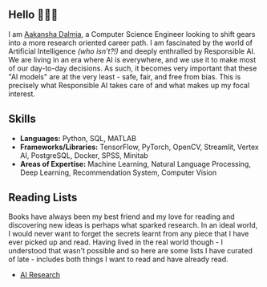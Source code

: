 ## Hello 🙋🏻‍♀️
I am [Aakansha Dalmia](https://www.linkedin.com/in/aakanshadalmia/), a Computer Science Engineer looking to shift gears into a more research oriented career path. I am fascinated by the world of Artificial Intelligence _(who isn’t?!)_ and deeply enthralled by Responsible AI. We are living in an era where AI is everywhere, and we use it to make most of our day-to-day decisions. As such, it becomes very important that these "AI models" are at the very least - safe, fair, and free from bias. This is precisely what Responsible AI takes care of and what makes up my focal interest.

## Skills
- **Languages:** Python, SQL, MATLAB
- **Frameworks/Libraries:** TensorFlow, PyTorch, OpenCV, Streamlit, Vertex AI, PostgreSQL, Docker, SPSS, Minitab
- **Areas of Expertise:** Machine Learning, Natural Language Processing, Deep Learning, Recommendation System, Computer Vision

## Reading Lists
Books have always been my best friend and my love for reading and discovering new ideas is perhaps what sparked research. In an ideal world, I would never want to forget the secrets learnt from any piece that I have ever picked up and read. Having lived in the real world though - I understood that wasn't possible and so here are some lists I have curated of late - includes both things I want to read and have already read.
- [AI Research](https://aakanshadalmia.notion.site/Reading-List-Research-a5998c6e519040f4bc8b65801b86c73d)
